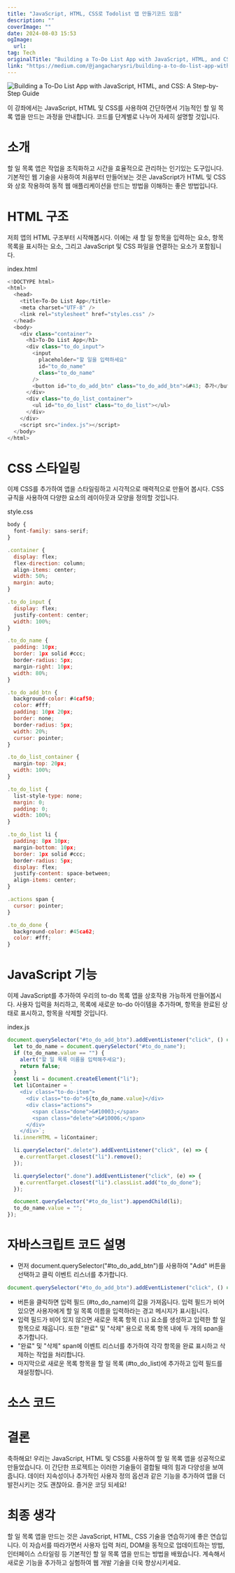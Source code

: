 ```yaml
---
title: "JavaScript, HTML, CSS로 Todolist 앱 만들기코드 있음"
description: ""
coverImage: ""
date: 2024-08-03 15:53
ogImage: 
  url: 
tag: Tech
originalTitle: "Building a To-Do List App with JavaScript, HTML, and CSS, A Step-by-Step Guide"
link: "https://medium.com/@jangacharysri/building-a-to-do-list-app-with-javascript-html-and-css-a-step-by-step-guide-4103d5d9402f"
---
```




![Building a To-Do List App with JavaScript, HTML, and CSS: A Step-by-Step Guide](/assets/img/Building-a-To-Do-List-App-with-JavaScript-HTML-and-CSS-A-Step-by-Step-Guide._0.png)

이 강좌에서는 JavaScript, HTML 및 CSS를 사용하여 간단하면서 기능적인 할 일 목록 앱을 만드는 과정을 안내합니다. 코드를 단계별로 나누어 자세히 설명할 것입니다.

# 소개

할 일 목록 앱은 작업을 조직화하고 시간을 효율적으로 관리하는 인기있는 도구입니다. 기본적인 웹 기술을 사용하여 처음부터 만들어보는 것은 JavaScript가 HTML 및 CSS와 상호 작용하여 동적 웹 애플리케이션을 만드는 방법을 이해하는 좋은 방법입니다.

<div class="content-ad"></div>

# HTML 구조

저희 앱의 HTML 구조부터 시작해봅시다. 이에는 새 할 일 항목을 입력하는 요소, 항목 목록을 표시하는 요소, 그리고 JavaScript 및 CSS 파일을 연결하는 요소가 포함됩니다.

index.html

```js
<!DOCTYPE html>
<html>
  <head>
    <title>To-Do List App</title>
    <meta charset="UTF-8" />
    <link rel="stylesheet" href="styles.css" />
  </head>
  <body>
    <div class="container">
      <h1>To-Do List App</h1>
      <div class="to_do_input">
        <input
          placeholder="할 일을 입력하세요"
          id="to_do_name"
          class="to_do_name"
        />
        <button id="to_do_add_btn" class="to_do_add_btn">&#43; 추가</button>
      </div>
      <div class="to_do_list_container">
        <ul id="to_do_list" class="to_do_list"></ul>
      </div>
    </div>
    <script src="index.js"></script>
  </body>
</html>
```

<div class="content-ad"></div>

# CSS 스타일링

이제 CSS를 추가하여 앱을 스타일링하고 시각적으로 매력적으로 만들어 봅시다. CSS 규칙을 사용하여 다양한 요소의 레이아웃과 모양을 정의할 것입니다.

style.css

```js
body {
  font-family: sans-serif;
}

.container {
  display: flex;
  flex-direction: column;
  align-items: center;
  width: 50%;
  margin: auto;
}

.to_do_input {
  display: flex;
  justify-content: center;
  width: 100%;
}

.to_do_name {
  padding: 10px;
  border: 1px solid #ccc;
  border-radius: 5px;
  margin-right: 10px;
  width: 80%;
}

.to_do_add_btn {
  background-color: #4caf50;
  color: #fff;
  padding: 10px 20px;
  border: none;
  border-radius: 5px;
  width: 20%;
  cursor: pointer;
}

.to_do_list_container {
  margin-top: 20px;
  width: 100%;
}

.to_do_list {
  list-style-type: none;
  margin: 0;
  padding: 0;
  width: 100%;
}

.to_do_list li {
  padding: 8px 10px;
  margin-bottom: 10px;
  border: 1px solid #ccc;
  border-radius: 5px;
  display: flex;
  justify-content: space-between;
  align-items: center;
}

.actions span {
  cursor: pointer;
}

.to_do_done {
  background-color: #45ca62;
  color: #fff;
}
```

<div class="content-ad"></div>

# JavaScript 기능

이제 JavaScript를 추가하여 우리의 to-do 목록 앱을 상호작용 가능하게 만들어봅시다. 사용자 입력을 처리하고, 목록에 새로운 to-do 아이템을 추가하며, 항목을 완료된 상태로 표시하고, 항목을 삭제할 것입니다.

index.js

```js
document.querySelector("#to_do_add_btn").addEventListener("click", () => {
  let to_do_name = document.querySelector("#to_do_name");
  if (to_do_name.value == "") {
    alert("할 일 목록 이름을 입력해주세요");
    return false;
  }
  const li = document.createElement("li");
  let liContainer = `
    <div class="to-do-item">
      <div class="to-do">${to_do_name.value}</div>
      <div class="actions">
        <span class="done">&#10003;</span>
        <span class="delete">&#10006;</span>
      </div>
    </div>`;
  li.innerHTML = liContainer;

  li.querySelector(".delete").addEventListener("click", (e) => {
    e.currentTarget.closest("li").remove();
  });

  li.querySelector(".done").addEventListener("click", (e) => {
    e.currentTarget.closest("li").classList.add("to_do_done");
  });

  document.querySelector("#to_do_list").appendChild(li);
  to_do_name.value = "";
});
```

<div class="content-ad"></div>

# 자바스크립트 코드 설명

- 먼저 document.querySelector("#to_do_add_btn")를 사용하여 "Add" 버튼을 선택하고 클릭 이벤트 리스너를 추가합니다.

```js
document.querySelector("#to_do_add_btn").addEventListener("click", () => {});
```

- 버튼을 클릭하면 입력 필드 (#to_do_name)의 값을 가져옵니다. 입력 필드가 비어있으면 사용자에게 할 일 목록 이름을 입력하라는 경고 메시지가 표시됩니다.
- 입력 필드가 비어 있지 않으면 새로운 목록 항목 (`li`) 요소를 생성하고 입력한 할 일 항목으로 채웁니다. 또한 "완료" 및 "삭제" 용으로 목록 항목 내에 두 개의 span을 추가합니다.
- "완료" 및 "삭제" span에 이벤트 리스너를 추가하여 각각 항목을 완료 표시하고 삭제하는 작업을 처리합니다.
- 마지막으로 새로운 목록 항목을 할 일 목록 (#to_do_list)에 추가하고 입력 필드를 재설정합니다.

<div class="content-ad"></div>

# 소스 코드

# 결론

축하해요! 우리는 JavaScript, HTML 및 CSS를 사용하여 할 일 목록 앱을 성공적으로 만들었습니다. 이 간단한 프로젝트는 이러한 기술들이 결합될 때의 힘과 다양성을 보여줍니다. 데이터 지속성이나 추가적인 사용자 정의 옵션과 같은 기능을 추가하여 앱을 더 발전시키는 것도 괜찮아요. 즐거운 코딩 되세요!

# 최종 생각

<div class="content-ad"></div>

할 일 목록 앱을 만드는 것은 JavaScript, HTML, CSS 기술을 연습하기에 좋은 연습입니다. 이 자습서를 따라가면서 사용자 입력 처리, DOM을 동적으로 업데이트하는 방법, 인터페이스 스타일링 등 기본적인 할 일 목록 앱을 만드는 방법을 배웠습니다. 계속해서 새로운 기능을 추가하고 실험하여 웹 개발 기술을 더욱 향상시키세요.
